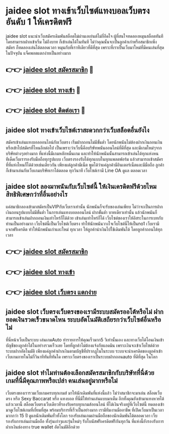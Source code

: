 # jaidee slot ทางเข้าเว็บไซต์แทงบอลเว็บตรง อันดับ 1 ให้เครดิตฟรี

jaidee slot แนะนำเว็บสมัครเดิมพันสล็อตไม่ผ่านเอเย่นต์ไม่กี่อึดใจ ผู้ที่สนใจทดลองหมุนสล็อตทันทีโดยสามารถฝากเข้าเริ่ม ไม่ถึงบาท ก็เข้าเล่นได้ในทันที ไม่ว่าคุณนั้นจะเป็นลูกค้าเก่าหรือสมาชิกเพิ่งสมัคร ก็ทดลองเล่นได้ตลอดเวลา หมุนกับที่เราทีเดียวที่ดีที่สุด เพราะที่เราเป็นเว็บมาใหม่ที่มีคนเล่นที่สุดในปัจจุบัน แจ็คพอตแตกง่ายเป็นอย่างมาก

## 👉👉 [jaidee slot สมัครสมาชิก](https://bit.ly/3Ckzg5n) 🎰
## 👉👉 [jaidee slot ทางเข้า](https://bit.ly/3Ckzg5n) 🎰
## 👉👉 [jaidee slot ติดต่อเรา](https://bit.ly/3Ckzg5n) 🎰

## jaidee slot ทางเข้าเว็บไซต์เราสะดวกกว่าเว็บสล็อตอื่นยังไง
สมัครเข้าเล่นแทงบอลออนไลน์กับเว็บตรง เริ่มฝากถอนไม่มีขั้นต่ำ โดยนักพนันไม่ต้องฝากเงินถอนเงินหรือเข้าไปสมัครที่ไหนอีกต่อไป เป็นเพราะว่าเว็บนี้คือบริษัทพนันออนไลน์ที่ดีที่สุด และมีเกมใหม่ๆจากบริษัทต่างๆอย่างมาก ที่แห่งนี้มีเกมหลักหมื่นเกม และทำให้นักพนันนั้นสามารถเข้าเล่นได้ทุกแห่งหน ทีเด็ดเว็บเรารองรับมือถือทุกรูปแบบ เว็บตรงรองรับได้ทุกแบบในทุกแพลตฟอร์ม แล้วสามารถเข้าสมัครที่ที่แห่งไหนก็ได้ด้วยเช่นเดียวกัน เพียงแต่ลูกค้ามีเน็ต พูดได้ว่าแค่ลูกค้ามีอินเตอร์เน็ตและมีมือถือ ลูกค้าก็เข้ามาเล่นกับเว็บเกมบริษัทเราได้ตลอด ทุกวินาที เว็บไซต์เรามี Line OA ดูแล ตลอดเวลา

## jaidee slot ลองมาพนันกับเว็บไซต์นี้ ให้เงินเครดิตฟรีด้วยไหม สิทธิพิเศษกว่าที่อื่นอย่างไร
แค่สมาชิกลองเข้ามาสมัครเป็นVIPกับเว็บเราเท่านั้น นักพนันก็จะรับของเล่นเพียบ ไม่ว่าจะเป็นการฝากเงินถอนรูปแบบไม่มีขั้นต่ำ ในการเล่นแทงบอลออนไลน์ ฝากขั้นต่ำ บาทเดียวเท่านั้น แล้วนักพนันก็สามารถเข้าเล่นฝากถอนเงินเท่าไหร่ก็ได้ด้วย เข้าเล่นเท่าไหร่ก็ได้ เว็บไซต์ของเราให้อิสระในการเบทกับท่านเป็นอย่างมาก เว็บไซต์นี้เป็นเว็บไซต์เว็บตรง ทำให้นักพนันวางใจเว็บไซต์นี่ให้เป็นno1 เว็บเรามีแจกฟรีเครดิต ทำให้นักพนันเก่าและใหม่ ทุกเวลา ให้ลูกค้านำเงินไปใช้เดิมพันได้ โดยลูกค้าถอนได้ทุกเวลา

## 👉👉 [jaidee slot สมัครสมาชิก](https://bit.ly/3Ckzg5n)
## 👉👉 [jaidee slot ทางเข้า](https://bit.ly/3Ckzg5n)
## 👉👉 [jaidee slot เว็บตรง แตกง่าย](https://bit.ly/3Ckzg5n)

## jaidee slot เว็บตรงเว็บตรงของเรามีระบบสมัครออโต้หรือไม่ ฝากยอดเงินรวดเร็วขนาดไหน ระบบอัตโนมัติเสถียรกว่าเว็บไซต์อื่นหรือไม่
ที่นี่หน้าเว็บเป็นระบบ เล่นเกมAuto ทำรายการให้คุณเร็วมาก5 วิเท่านั้นเอง และทางเว็บได้โอนเงินเข้าบัญชีของลูกค้าได้ในอย่างรวดเร็วเลย โดยที่ลูกค้าไม่ต้องแจ้งกับแอดมิน เพราะเงินจะเข้าเว็บไซต์ด้วยระบบฝากอัตโนมัติ เพียงแค่ลูกค้าฝากเงินตามบัญชีที่ปรากฏในในระบบ ระบบจะนำเครดิตของลูกค้าเข้าเว็บเกมภายในไม่กี่วินาทีทันทีทันใด เพราะเว็บตรงของเราเป็นระบบฝากถอนauto ที่ดีที่สุด ในโลก

## jaidee slot ทำไมท่านต้องเลือกสมัครสมาชิกกับบริษัทที่นี่ด้วย เกมที่นี่มีคุณภาพหรือเปล่า คนเล่นอยู่มากหรือไม่
เว็บตรงของเรารวมเว็บเกมครบทุกเกมส์ มาให้นักเดิมพันที่แห่งนี้แล้ว ไม่ว่าสมาชิกจะมาเล่น สล็อตเว็บตรง หรือ Sexy Baccarat หรือ แทงบอล ที่นี่มีให้ท่านเล่นแบบมาเต็ม อีกทั้งคุณยังเข้ามาแทงหวยได้แล้วเวลานี้ สล็อตเว็บตรงเว็บเดียวที่รองรับครบทุกเกมส์ออนไลน์ ที่ได้เงินจริงอยู่ที่เว็บไซต์นี้ ทดลองเข้ามาดูเว็บไซต์เกมที่เยี่ยมที่สุด พร้อมบริการที่เร็วเป็นอย่างมาก เรามีทีมงานมืออาชีพ ที่เปิดเว็บมาเป็นเวลามากกว่า 15 ปี ดูแลนักเดิมพันทั่วทั้งโลก รองรับเล่นเกมผ่านมือถือของนักเดิมพันได้ตลอดเวลา เว็บรองรับการเล่นผ่านมือถือ ทั้งรุ่นเก่าๆและรุ่นใหม่ๆ รับโบนัสฟรีเครดิตฟรีกันทุกวัน ที่แห่งนี้ยังรองรับการฝากเงินช่องทาง true wallet อัตโนมัติอีกด้วย
